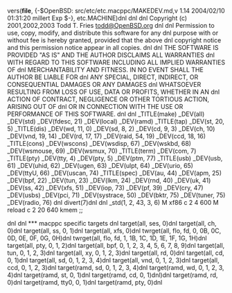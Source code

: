 vers(__file__,
	{-$OpenBSD: src/etc/etc.macppc/MAKEDEV.md,v 1.14 2004/02/10 01:31:20 millert Exp $-},
etc.MACHINE)dnl
dnl
dnl Copyright (c) 2001,2002,2003 Todd T. Fries <todd@OpenBSD.org>
dnl
dnl Permission to use, copy, modify, and distribute this software for any
dnl purpose with or without fee is hereby granted, provided that the above
dnl copyright notice and this permission notice appear in all copies.
dnl
dnl THE SOFTWARE IS PROVIDED "AS IS" AND THE AUTHOR DISCLAIMS ALL WARRANTIES
dnl WITH REGARD TO THIS SOFTWARE INCLUDING ALL IMPLIED WARRANTIES OF
dnl MERCHANTABILITY AND FITNESS. IN NO EVENT SHALL THE AUTHOR BE LIABLE FOR
dnl ANY SPECIAL, DIRECT, INDIRECT, OR CONSEQUENTIAL DAMAGES OR ANY DAMAGES
dnl WHATSOEVER RESULTING FROM LOSS OF USE, DATA OR PROFITS, WHETHER IN AN
dnl ACTION OF CONTRACT, NEGLIGENCE OR OTHER TORTIOUS ACTION, ARISING OUT OF
dnl OR IN CONNECTION WITH THE USE OR PERFORMANCE OF THIS SOFTWARE.
dnl
dnl
_TITLE(make)
_DEV(all)
_DEV(std)
_DEV(fdesc, 21)
_DEV(local)
_DEV(ramd)
_TITLE(tap)
_DEV(st, 20, 5)
_TITLE(dis)
_DEV(wd, 11, 0)
_DEV(sd, 8, 2)
_DEV(cd, 9, 3)
_DEV(ch, 10)
_DEV(vnd, 19, 14)
_DEV(rd, 17, 17)
_DEV(raid, 54, 19)
_DEV(ccd, 18, 16)
_TITLE(cons)
_DEV(wscons)
_DEV(wsdisp, 67)
_DEV(wskbd, 68)
_DEV(wsmouse, 69)
_DEV(wsmux, 70)
_TITLE(term)
_DEV(com, 7)
_TITLE(pty)
_DEV(tty, 4)
_DEV(pty, 5)
_DEV(ptm, 77)
_TITLE(usb)
_DEV(usb, 61)
_DEV(uhid, 62)
_DEV(ugen, 63)
_DEV(ulpt, 64)
_DEV(urio, 65)
_DEV(ttyU, 66)
_DEV(uscan, 74)
_TITLE(spec)
_DEV(au, 44)
_DEV(apm, 25)
_DEV(bpf, 22)
_DEV(tun, 23)
_DEV(lkm, 24)
_DEV(rnd, 40)
_DEV(uk, 41)
_DEV(ss, 42)
_DEV(xfs, 51)
_DEV(iop, 73)
_DEV(pf, 39)
_DEV(cry, 47)
_DEV(usbs)
_DEV(pci, 71)
_DEV(systrace, 50)
_DEV(bktr, 75)
_DEV(tuner, 75)
_DEV(radio, 76)
dnl
divert(7)dnl
dnl
_std(1, 2, 43, 3, 6)
	M xf86		c 2 4 600
	M reload	c 2 20 640 kmem
	;;

dnl
dnl *** macppc specific targets
dnl
target(all, ses, 0)dnl
target(all, ch, 0)dnl
target(all, ss, 0, 1)dnl
target(all, xfs, 0)dnl
twrget(all, flo, fd, 0, 0B, 0C, 0D, 0E, 0F, 0G, 0H)dnl
twrget(all, flo, fd, 1, 1B, 1C, 1D, 1E, 1F, 1G, 1H)dnl
target(all, pty, 0, 1, 2)dnl
target(all, bpf, 0, 1, 2, 3, 4, 5, 6, 7, 8, 9)dnl
target(all, tun, 0, 1, 2, 3)dnl
target(all, xy, 0, 1, 2, 3)dnl
target(all, rd, 0)dnl
target(all, cd, 0, 1)dnl
target(all, sd, 0, 1, 2, 3, 4)dnl
target(all, vnd, 0, 1, 2, 3)dnl
target(all, ccd, 0, 1, 2, 3)dnl
target(ramd, sd, 0, 1, 2, 3, 4)dnl
target(ramd, wd, 0, 1, 2, 3, 4)dnl
target(ramd, st, 0, 1)dnl
target(ramd, cd, 0, 1)dnl)dnl
target(ramd, rd, 0)dnl
target(ramd, tty0, 0, 1)dnl
target(ramd, pty, 0)dnl
